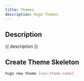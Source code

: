 ```yaml
---
title: Themes
description: Hugo Themes
---
```


## Description

{{ description }}

## Create Theme Skeleton

```bash
hugo new theme [new-theme-name]
```
